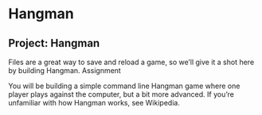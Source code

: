 # Hangman


## Project: Hangman

Files are a great way to save and reload a game, so we’ll give it a shot here by building Hangman.
Assignment

You will be building a simple command line Hangman game where one player plays against the computer, but a bit more advanced. If you’re unfamiliar with how Hangman works, see Wikipedia.
